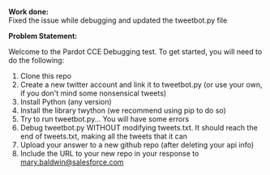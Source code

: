 **Work done:**  
Fixed the issue while debugging and updated the tweetbot.py file  

**Problem Statement:**

Welcome to the Pardot CCE Debugging test.  To get started, you will need to do the following:

1) Clone this repo  
2) Create a new twitter account and link it to tweetbot.py (or use your own, if you don't mind some nonsensical tweets)  
3) Install Python (any version)  
4) Install the library twython (we recommend using pip to do so)  
5) Try to run tweetbot.py... You will have some errors  
6) Debug tweetbot.py WITHOUT modifying tweets.txt.  It should reach the end of tweets.txt, making all the tweets that it can  
7) Upload your answer to a new github repo (after deleting your api info)  
8) Include the URL to your new repo in your response to mary.baldwin@salesforce.com  
